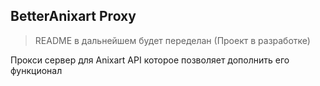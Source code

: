 ## BetterAnixart Proxy
> README в дальнейшем будет переделан (Проект в разработке)

Прокси сервер для Anixart API которое позволяет дополнить его функционал
